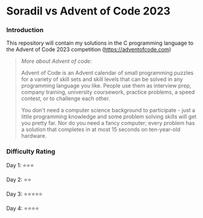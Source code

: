 # Soradil vs Advent of Code 2023

### Introduction
This repository will contain my solutions in the C programming language to the Advent of Code 2023 competition (https://adventofcode.com)

> *More about Advent of code:*
> 
> Advent of Code is an Advent calendar of small programming puzzles for a variety of skill sets and skill levels that can be solved in any programming language you like.
> People use them as interview prep, company training, university coursework, practice problems, a speed contest, or to challenge each other.
> 
> You don't need a computer science background to participate - just a little programming knowledge and some problem solving skills will get you pretty far.
> Nor do you need a fancy computer; every problem has a solution that completes in at most 15 seconds on ten-year-old hardware.

### Difficulty Rating

Day 1: ⭐⭐⭐

Day 2: ⭐⭐

Day 3: ⭐⭐⭐⭐⭐

Day 4: ⭐⭐⭐⭐

